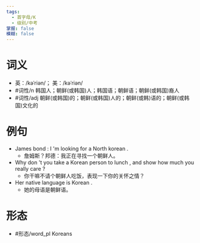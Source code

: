 ```yaml
---
tags:
  - 首字母/K
  - 级别/中考
掌握: false
模糊: false
---
```

# 词义
- 英：/kəˈriən/； 美：/kəˈriən/
- #词性/n  韩国人；朝鲜(或韩国)人；韩国语；朝鲜语；朝鲜(或韩国)裔人
- #词性/adj  朝鲜(或韩国)的；朝鲜(或韩国)人的；朝鲜(或韩)语的；朝鲜(或韩国)文化的
# 例句
- James bond : I 'm looking for a North korean .
	- 詹姆斯？邦德：我正在寻找一个朝鲜人。
- Why don 't you take a Korean person to lunch , and show how much you really care ?
	- 你干嘛不请个朝鲜人吃饭，表现一下你的关怀之情？
- Her native language is Korean .
	- 她的母语是朝鲜语。
# 形态
- #形态/word_pl Koreans
